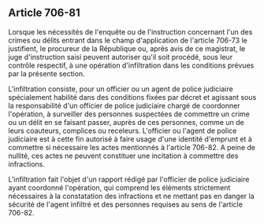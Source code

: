 Article 706-81
----
Lorsque les nécessités de l'enquête ou de l'instruction concernant l'un des
crimes ou délits entrant dans le champ d'application de l'article 706-73 le
justifient, le procureur de la République ou, après avis de ce magistrat, le
juge d'instruction saisi peuvent autoriser qu'il soit procédé, sous leur
contrôle respectif, à une opération d'infiltration dans les conditions prévues
par la présente section.

L'infiltration consiste, pour un officier ou un agent de police judiciaire
spécialement habilité dans des conditions fixées par décret et agissant sous la
responsabilité d'un officier de police judiciaire chargé de coordonner
l'opération, à surveiller des personnes suspectées de commettre un crime ou un
délit en se faisant passer, auprès de ces personnes, comme un de leurs
coauteurs, complices ou receleurs. L'officier ou l'agent de police judiciaire
est à cette fin autorisé à faire usage d'une identité d'emprunt et à commettre
si nécessaire les actes mentionnés à l'article 706-82. A peine de nullité, ces
actes ne peuvent constituer une incitation à commettre des infractions.

L'infiltration fait l'objet d'un rapport rédigé par l'officier de police
judiciaire ayant coordonné l'opération, qui comprend les éléments strictement
nécessaires à la constatation des infractions et ne mettant pas en danger la
sécurité de l'agent infiltré et des personnes requises au sens de l'article
706-82.
